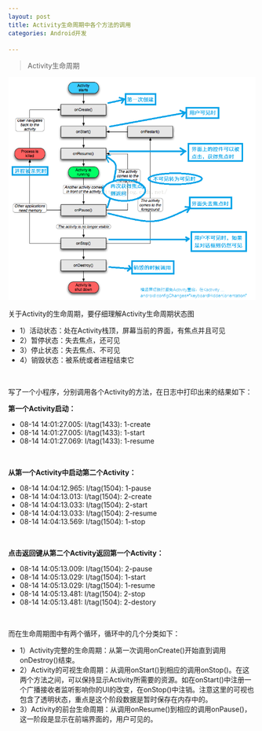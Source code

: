 ```yaml
---
layout: post
title: Activity生命周期中各个方法的调用
categories: Android开发

---
```


> Activity生命周期

![](/images/pages/android/activity.png)


关于Activity的生命周期，要仔细理解Activity生命周期状态图

* 1）活动状态：处在Activity栈顶，屏幕当前的界面，有焦点并且可见
* 2）暂停状态：失去焦点，还可见
* 3）停止状态：失去焦点、不可见
* 4）销毁状态：被系统或者进程结束它

<br/>

写了一个小程序，分别调用各个Activity的方法，在日志中打印出来的结果如下：

**第一个Activity启动：**

* 08-14 14:01:27.005: I/tag(1433): 1-create
* 08-14 14:01:27.005: I/tag(1433): 1-start
* 08-14 14:01:27.069: I/tag(1433): 1-resume

<br/>

**从第一个Activity中启动第二个Activity：**

* 08-14 14:04:12.965: I/tag(1504): 1-pause
* 08-14 14:04:13.013: I/tag(1504): 2-create
* 08-14 14:04:13.033: I/tag(1504): 2-start
* 08-14 14:04:13.033: I/tag(1504): 2-resume
* 08-14 14:04:13.569: I/tag(1504): 1-stop

<br/>

**点击返回键从第二个Activity返回第一个Activity：**

* 08-14 14:05:13.009: I/tag(1504): 2-pause
* 08-14 14:05:13.029: I/tag(1504): 1-start
* 08-14 14:05:13.029: I/tag(1504): 1-resume
* 08-14 14:05:13.481: I/tag(1504): 2-stop
* 08-14 14:05:13.481: I/tag(1504): 2-destory

<br/>

而在生命周期图中有两个循环，循环中的几个分类如下：

* 1）Activity完整的生命周期：从第一次调用onCreate()开始直到调用onDestroy()结束。
* 2）Activity的可视生命周期：从调用onStart()到相应的调用onStop()。在这两个方法之间，可以保持显示Activity所需要的资源。如在onStart()中注册一个广播接收者监听影响你的UI的改变，在onStop()中注销。注意这里的可视也包含了透明状态，重点是这个阶段数据是暂时保存在内存中的。
* 3）Activity的前台生命周期：从调用onResume()到相应的调用onPause()，这一阶段是显示在前端界面的，用户可见的。





 